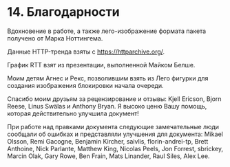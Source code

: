 # 14. Благодарности

Вдохновение в работе, а также лего-изображение формата пакета получено от Марка
Ноттингема.

Данные HTTP-тренда взяты с https://httparchive.org/.

График RTT взят из презентации, выполненной Майком Белше.

Моим детям Агнес и Рекс, позволившим взять из Лего фигурки для создания
изображения блокировки начала очереди.

Спасибо моим друзьям за рецензирование и отзывы: Kjell Ericson, Bjorn Reese,
Linus Swälas и Anthony Bryan. Я высоко ценю Вашу помощь, которая действительно
улучшила документ!

При работе над правками документа следующие замечательные люди сообщали об
ошибках и представляли улучшения для документа: Mikael Olsson, Remi Gacogne,
Benjamin Kircher, saivlis, florin-andrei-tp, Brett Anthoine, Nick Parlante,
Matthew King, Nicolas Peels, Jon Forrest, sbrickey, Marcin Olak, Gary Rowe, Ben
Frain, Mats Linander, Raul Siles, Alex Lee.
